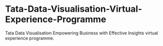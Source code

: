 # Tata-Data-Visualisation-Virtual-Experience-Programme
Tata Data Visualisation Empowering Business with Effective Insights virtual experience programme.
